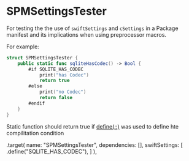 # SPMSettingsTester

For testing the the use of `swiftSettings` and `cSettings` in a Package manifest and its implications when using preprocessor macros.

For example:

```swift
struct SPMSettingsTester {
    public static func sqliteHasCodec() -> Bool {
        #if SQLITE_HAS_CODEC
            print("has Codec")
            return true
        #else
            print("no Codec")
            return false
        #endif
    }
}
```

Static function should return true if [define(_:_:)](https://developer.apple.com/documentation/swift_packages/swiftsetting/3112769-define) was used to define hte compilitation condition

.target(
    name: "SPMSettingsTester",
    dependencies: [],
    swiftSettings: [
        .define("SQLITE_HAS_CODEC"),
    ]
),
